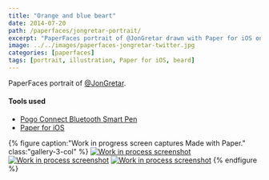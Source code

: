 ```yaml
---
title: "Orange and blue beart"
date: 2014-07-20
path: /paperfaces/jongretar-portrait/
excerpt: "PaperFaces portrait of @JonGretar drawn with Paper for iOS on an iPad."
image: ../../images/paperfaces-jongretar-twitter.jpg
categories: [paperfaces]
tags: [portrait, illustration, Paper for iOS, beard]
---
```


PaperFaces portrait of [@JonGretar](https://twitter.com/jongretar).

#### Tools used

- [Pogo Connect Bluetooth Smart Pen](https://www.amazon.com/gp/product/B009K448L4/ref=as_li_ss_tl?ie=UTF8&camp=1789&creative=390957&creativeASIN=B009K448L4&linkCode=as2&tag=mademist-20)
- [Paper for iOS](https://paper.bywetransfer.com/)

{% figure caption:"Work in progress screen captures Made with Paper." class:"gallery-3-col" %}
[![Work in process screenshot](../../images/paperfaces-jongretar-process-1-600.jpg)](../../images/paperfaces-jongretar-process-1-lg.jpg) [![Work in process screenshot](../../images/paperfaces-jongretar-process-2-600.jpg)](../../images/paperfaces-jongretar-process-2-lg.jpg) [![Work in process screenshot](../../images/paperfaces-jongretar-process-3-600.jpg)](../../images/paperfaces-jongretar-process-3-lg.jpg)
{% endfigure %}
